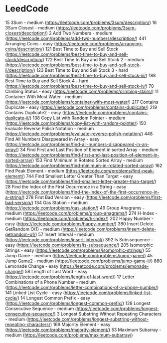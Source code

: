 # LeedCode
15 3Sum - medium (https://leetcode.com/problems/3sum/description/)
16 3Sum Closest - medium (https://leetcode.com/problems/3sum-closest/description/)
 2 Add Two Numbers - medium (https://leetcode.com/problems/add-two-numbers/description/)
441 Arranging Coins - easy (https://leetcode.com/problems/arranging-coins/description/)
121 Best Time to Buy and Sell Stock (https://leetcode.com/problems/best-time-to-buy-and-sell-stock/description/)
122 Best Time to Buy and Sell Stock 2 - medium (https://leetcode.com/problems/best-time-to-buy-and-sell-stock-ii/description/)
123 Best Time to Buy and Sell Stock 3 - hard (https://leetcode.com/problems/best-time-to-buy-and-sell-stock-iii/)
188 Best Time to Buy and Sell Stock 4 - hard (https://leetcode.com/problems/best-time-to-buy-and-sell-stock-iv/)
70 Climbing Status - easy (https://leetcode.com/problems/climbing-stairs/)
11 Container With Most Water - medium (https://leetcode.com/problems/container-with-most-water/)
217 Contains Duplicate - easy (https://leetcode.com/problems/contains-duplicate/)
219 Contains Duplicate2 - easy (https://leetcode.com/problems/contains-duplicate-ii/)
138 Copy List with Random Pointer - medium (https://leetcode.com/problems/copy-list-with-random-pointer/)
150 Evaluate Reverse Polish Notation - medium (https://leetcode.com/problems/evaluate-reverse-polish-notation/)
448 Find All Numbers Disappeared in Array - easy (https://leetcode.com/problems/find-all-numbers-disappeared-in-an-array/)
34 Find First and Last Position of Element in sorted Array - medium (https://leetcode.com/problems/find-first-and-last-position-of-element-in-sorted-array/)
153 Find Minimum in Rotated Sorted Array - medium (https://leetcode.com/problems/find-minimum-in-rotated-sorted-array/)
162 Find Peak Element - medium (https://leetcode.com/problems/find-peak-element/)
744 Find Smallest Letter Greater Than Target - easy (https://leetcode.com/problems/find-smallest-letter-greater-than-target/)
28 Find the Index of the First Occurrence in a String - easy (https://leetcode.com/problems/find-the-index-of-the-first-occurrence-in-a-string/)
278 First Bad Version - easy (https://leetcode.com/problems/first-bad-version/)
134 Gas Station - medium (https://leetcode.com/problems/gas-station/)
49 Group Anagrams - medium (https://leetcode.com/problems/group-anagrams/)
274 H-Index - medium (https://leetcode.com/problems/h-index/)
202 Happy Number - easy (https://leetcode.com/problems/happy-number/)
380 Insert Delete GetRandom O(1) - medium (https://leetcode.com/problems/insert-delete-getrandom-o1/)
57 Insert Interval - medium (https://leetcode.com/problems/insert-interval/)
392 Is Subssequence - easy (https://leetcode.com/problems/is-subsequence/)
205 Isomorphic Strings - easy (https://leetcode.com/problems/isomorphic-strings/)
55 Jump Game - medium (https://leetcode.com/problems/jump-game/)
45 Jump Game2 - medium (https://leetcode.com/problems/jump-game-ii/)
860 Lemonade Change - easy (https://leetcode.com/problems/lemonade-change/)
58 Length of Last Word - easy (https://leetcode.com/problems/length-of-last-word/)
17 Letter Combinations of a Phone Number - medium (https://leetcode.com/problems/letter-combinations-of-a-phone-number/)
141 Linked List Cycle - easy (https://leetcode.com/problems/linked-list-cycle/)
14 Longest Common Prefix - easy (https://leetcode.com/problems/longest-common-prefix/)
128 Longest Consecutive Sequence - medium (https://leetcode.com/problems/longest-consecutive-sequence/)
3 Longest Substring Without Repeating Characters - medium (https://leetcode.com/problems/longest-substring-without-repeating-characters/)
169 Majority Element - easy (https://leetcode.com/problems/majority-element/)
53 Maximum Subarray - medium (https://leetcode.com/problems/maximum-subarray/)



     

    
